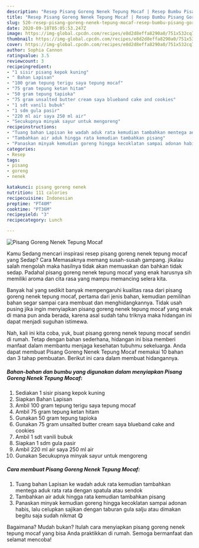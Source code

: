 ```yaml
---
description: "Resep Pisang Goreng Nenek Tepung Mocaf | Resep Bumbu Pisang Goreng Nenek Tepung Mocaf Yang Paling Enak"
title: "Resep Pisang Goreng Nenek Tepung Mocaf | Resep Bumbu Pisang Goreng Nenek Tepung Mocaf Yang Paling Enak"
slug: 520-resep-pisang-goreng-nenek-tepung-mocaf-resep-bumbu-pisang-goreng-nenek-tepung-mocaf-yang-paling-enak
date: 2020-09-18T05:05:53.247Z
image: https://img-global.cpcdn.com/recipes/e8d2d8effa8290a0/751x532cq70/pisang-goreng-nenek-tepung-mocaf-foto-resep-utama.jpg
thumbnail: https://img-global.cpcdn.com/recipes/e8d2d8effa8290a0/751x532cq70/pisang-goreng-nenek-tepung-mocaf-foto-resep-utama.jpg
cover: https://img-global.cpcdn.com/recipes/e8d2d8effa8290a0/751x532cq70/pisang-goreng-nenek-tepung-mocaf-foto-resep-utama.jpg
author: Sophia Cannon
ratingvalue: 3.5
reviewcount: 3
recipeingredient:
- "1 sisir pisang kepok kuning"
- " Bahan Lapisan"
- "100 gram tepung terigu saya tepung mocaf"
- "75 gram tepung ketan hitam"
- "50 gram tepung tapioka"
- "75 gram unsalted butter cream saya blueband cake and cookies"
- "1 sdt vanili bubuk"
- "1 sdm gula pasir"
- "220 ml air saya 250 ml air"
- "Secukupnya minyak sayur untuk mengoreng"
recipeinstructions:
- "Tuang bahan Lapisan ke wadah aduk rata kemudian tambahkan mentega aduk rata rata dengan spatula atau sendok"
- "Tambahkan air aduk hingga rata kemudian tambahkan pisang"
- "Panaskan minyak kemudian goreng hingga kecoklatan sampai adonan habis, lalu celupkan sajikan dengan taburan gula salju atau dimakan begitu saja sudah nikmat 😋"
categories:
- Resep
tags:
- pisang
- goreng
- nenek

katakunci: pisang goreng nenek 
nutrition: 111 calories
recipecuisine: Indonesian
preptime: "PT40M"
cooktime: "PT36M"
recipeyield: "3"
recipecategory: Lunch

---
```



![Pisang Goreng Nenek Tepung Mocaf](https://img-global.cpcdn.com/recipes/e8d2d8effa8290a0/751x532cq70/pisang-goreng-nenek-tepung-mocaf-foto-resep-utama.jpg)

Kamu Sedang mencari inspirasi resep pisang goreng nenek tepung mocaf yang Sedap? Cara Memasaknya memang susah-susah gampang. jikalau salah mengolah maka hasilnya tidak akan memuaskan dan bahkan tidak sedap. Padahal pisang goreng nenek tepung mocaf yang enak harusnya sih memiliki aroma dan cita rasa yang mampu memancing selera kita.



Banyak hal yang sedikit banyak mempengaruhi kualitas rasa dari pisang goreng nenek tepung mocaf, pertama dari jenis bahan, kemudian pemilihan bahan segar sampai cara membuat dan menghidangkannya. Tidak usah pusing jika ingin menyiapkan pisang goreng nenek tepung mocaf yang enak di mana pun anda berada, karena asal sudah tahu triknya maka hidangan ini dapat menjadi suguhan istimewa.


Nah, kali ini kita coba, yuk, buat pisang goreng nenek tepung mocaf sendiri di rumah. Tetap dengan bahan sederhana, hidangan ini bisa memberi manfaat dalam membantu menjaga kesehatan tubuhmu sekeluarga. Anda dapat membuat Pisang Goreng Nenek Tepung Mocaf memakai 10 bahan dan 3 tahap pembuatan. Berikut ini cara dalam membuat hidangannya.

<!--inarticleads1-->

##### Bahan-bahan dan bumbu yang digunakan dalam menyiapkan Pisang Goreng Nenek Tepung Mocaf:

1. Sediakan 1 sisir pisang kepok kuning
1. Siapkan  Bahan Lapisan
1. Ambil 100 gram tepung terigu saya tepung mocaf
1. Ambil 75 gram tepung ketan hitam
1. Gunakan 50 gram tepung tapioka
1. Gunakan 75 gram unsalted butter cream saya blueband cake and cookies
1. Ambil 1 sdt vanili bubuk
1. Siapkan 1 sdm gula pasir
1. Ambil 220 ml air saya 250 ml air
1. Gunakan Secukupnya minyak sayur untuk mengoreng




<!--inarticleads2-->

##### Cara membuat Pisang Goreng Nenek Tepung Mocaf:

1. Tuang bahan Lapisan ke wadah aduk rata kemudian tambahkan mentega aduk rata rata dengan spatula atau sendok
1. Tambahkan air aduk hingga rata kemudian tambahkan pisang
1. Panaskan minyak kemudian goreng hingga kecoklatan sampai adonan habis, lalu celupkan sajikan dengan taburan gula salju atau dimakan begitu saja sudah nikmat 😋




Bagaimana? Mudah bukan? Itulah cara menyiapkan pisang goreng nenek tepung mocaf yang bisa Anda praktikkan di rumah. Semoga bermanfaat dan selamat mencoba!
